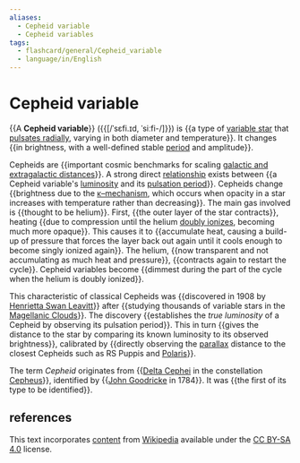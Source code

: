 ```yaml
---
aliases:
  - Cepheid variable
  - Cepheid variables
tags:
  - flashcard/general/Cepheid_variable
  - language/in/English
---
```


# Cepheid variable

{{A __Cepheid variable__}} ({{[/ˈsɛfi.ɪd, ˈsiːfi-/]}}) is {{a type of [variable star](variable%20star.md) that [pulsates radially](instability%20strip.md), varying in both diameter and temperature}}. It changes {{in brightness, with a well-defined stable [period](frequency.md) and amplitude}}. <!--SR:!2024-08-10,4,270!2024-08-10,4,270!2024-08-10,4,270!2024-08-10,4,270-->

Cepheids are {{important cosmic benchmarks for scaling [galactic and extragalactic distances](cosmic%20distance%20ladder.md)}}. A strong direct [relationship](period-luminosity%20relation.md) exists between {{a Cepheid variable's [luminosity](luminosity.md) and its [pulsation period](periodic%20function.md)}}. Cepheids change {{brightness due to the [κ–mechanism](kappa–mechanism.md), which occurs when opacity in a star increases with temperature rather than decreasing}}. The main gas involved is {{thought to be helium}}. First, {{the outer layer of the star contracts}}, heating {{due to compression until the helium [doubly ionizes](double%20ionization.md), becoming much more opaque}}. This causes it to {{accumulate heat, causing a build-up of pressure that forces the layer back out again until it cools enough to become singly ionized again}}. The helium, {{now transparent and not accumulating as much heat and pressure}}, {{contracts again to restart the cycle}}. Cepheid variables become {{dimmest during the part of the cycle when the helium is doubly ionized}}. <!--SR:!2024-08-10,4,270!2024-08-10,4,270!2024-08-10,4,270!2024-08-10,4,270!2024-08-10,4,270!2024-08-10,4,270!2024-08-10,4,270!2024-08-10,4,270!2024-08-10,4,270!2024-08-10,4,270-->

This characteristic of classical Cepheids was {{discovered in 1908 by [Henrietta Swan Leavitt](Henrietta%20Swan%20Leavitt.md)}} after {{studying thousands of variable stars in the [Magellanic Clouds](Magellanic%20Clouds.md)}}. The discovery {{establishes the _true luminosity_ of a Cepheid by observing its pulsation period}}. This in turn {{gives the distance to the star by comparing its known luminosity to its observed brightness}}, calibrated by {{directly observing the [parallax](parallax%20in%20astronomy.md) distance to the closest Cepheids such as RS Puppis and [Polaris](polaris.md)}}. <!--SR:!2024-08-07,1,230!2024-08-09,3,250!2024-08-10,4,270!2024-08-10,4,270!2024-08-09,3,250-->

The term _Cepheid_ originates from {{[Delta Cephei](Delta%20Cephei.md) in the constellation [Cepheus](Cepheus%20(constellation).md)}}, identified by {{[John Goodricke](John%20Goodricke.md) in 1784}}. It was {{the first of its type to be identified}}. <!--SR:!2024-08-09,3,250!2024-08-07,1,230!2024-08-10,4,270-->

## references

This text incorporates [content](https://en.wikipedia.org/wiki/Cepheid_variable) from [Wikipedia](Wikipedia.md) available under the [CC BY-SA 4.0](https://creativecommons.org/licenses/by-sa/4.0/) license.
